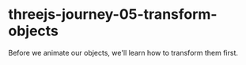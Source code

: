 # threejs-journey-05-transform-objects
Before we animate our objects, we'll learn how to transform them first.

